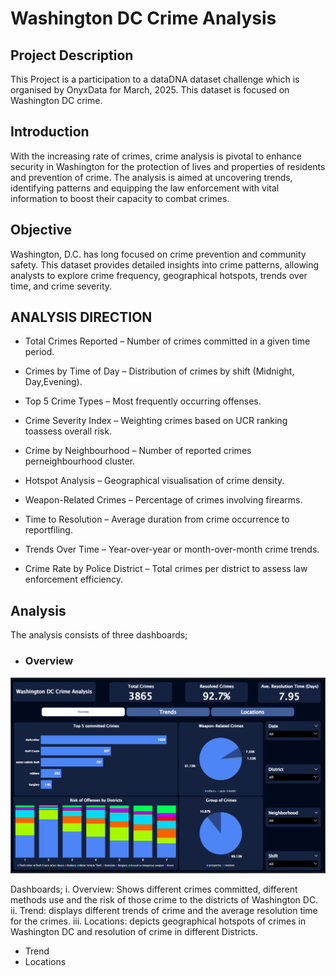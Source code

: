 # Washington DC Crime Analysis

## Project Description
This Project is a participation to a dataDNA dataset challenge which is organised by OnyxData for March, 2025. This dataset is focused on Washington DC crime.

## Introduction
With the increasing rate of crimes, crime analysis is pivotal to enhance security in Washington for the protection of lives and properties of residents and prevention of crime. The analysis is aimed at uncovering trends, identifying patterns and equipping the law enforcement with vital information to boost their capacity to combat crimes.

## Objective
Washington, D.C. has long focused on crime prevention and community safety. This dataset provides detailed insights into crime patterns, allowing analysts to explore crime frequency, geographical hotspots, trends over time, and crime severity.

## ANALYSIS DIRECTION
- Total Crimes Reported – Number of crimes committed in a given time period.

- Crimes by Time of Day – Distribution of crimes by shift (Midnight, Day,Evening).

- Top 5 Crime Types – Most frequently occurring offenses. 

- Crime Severity Index – Weighting crimes based on UCR ranking toassess overall risk.

- Crime by Neighbourhood – Number of reported crimes perneighbourhood cluster.

- Hotspot Analysis – Geographical visualisation of crime density. 

- Weapon-Related Crimes – Percentage of crimes involving firearms. 

- Time to Resolution – Average duration from crime occurrence to reportfiling.

- Trends Over Time – Year-over-year or month-over-month crime trends.

- Crime Rate by Police District – Total crimes per district to assess law enforcement efficiency.

## Analysis
The analysis consists of three dashboards;
- ### Overview
  
![image alt](https://github.com/Calebdgodson/Washington-DC-Crime-Analysis/blob/3d2b498302760d7227a7f044ca3040d6696d01ba/I.png?raw=true)


Dashboards;
i. Overview: Shows different crimes committed, different methods use and the risk of those crime to the districts of Washington DC.
ii. Trend: displays different trends of crime and the average resolution time for the crimes.
iii. Locations: depicts geographical hotspots of crimes in Washington DC and resolution of crime in different Districts.

- Trend
- Locations


